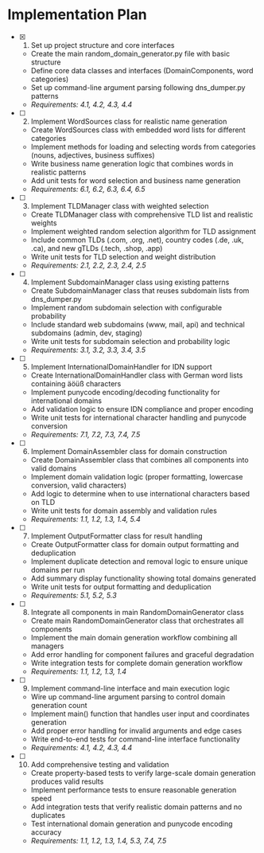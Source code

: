 # Implementation Plan

- [x] 1. Set up project structure and core interfaces
  - Create the main random_domain_generator.py file with basic structure
  - Define core data classes and interfaces (DomainComponents, word categories)
  - Set up command-line argument parsing following dns_dumper.py patterns
  - _Requirements: 4.1, 4.2, 4.3, 4.4_

- [ ] 2. Implement WordSources class for realistic name generation
  - Create WordSources class with embedded word lists for different categories
  - Implement methods for loading and selecting words from categories (nouns, adjectives, business suffixes)
  - Write business name generation logic that combines words in realistic patterns
  - Add unit tests for word selection and business name generation
  - _Requirements: 6.1, 6.2, 6.3, 6.4, 6.5_

- [ ] 3. Implement TLDManager class with weighted selection
  - Create TLDManager class with comprehensive TLD list and realistic weights
  - Implement weighted random selection algorithm for TLD assignment
  - Include common TLDs (.com, .org, .net), country codes (.de, .uk, .ca), and new gTLDs (.tech, .shop, .app)
  - Write unit tests for TLD selection and weight distribution
  - _Requirements: 2.1, 2.2, 2.3, 2.4, 2.5_

- [ ] 4. Implement SubdomainManager class using existing patterns
  - Create SubdomainManager class that reuses subdomain lists from dns_dumper.py
  - Implement random subdomain selection with configurable probability
  - Include standard web subdomains (www, mail, api) and technical subdomains (admin, dev, staging)
  - Write unit tests for subdomain selection and probability logic
  - _Requirements: 3.1, 3.2, 3.3, 3.4, 3.5_

- [ ] 5. Implement InternationalDomainHandler for IDN support
  - Create InternationalDomainHandler class with German word lists containing äöüß characters
  - Implement punycode encoding/decoding functionality for international domains
  - Add validation logic to ensure IDN compliance and proper encoding
  - Write unit tests for international character handling and punycode conversion
  - _Requirements: 7.1, 7.2, 7.3, 7.4, 7.5_

- [ ] 6. Implement DomainAssembler class for domain construction
  - Create DomainAssembler class that combines all components into valid domains
  - Implement domain validation logic (proper formatting, lowercase conversion, valid characters)
  - Add logic to determine when to use international characters based on TLD
  - Write unit tests for domain assembly and validation rules
  - _Requirements: 1.1, 1.2, 1.3, 1.4, 5.4_

- [ ] 7. Implement OutputFormatter class for result handling
  - Create OutputFormatter class for domain output formatting and deduplication
  - Implement duplicate detection and removal logic to ensure unique domains per run
  - Add summary display functionality showing total domains generated
  - Write unit tests for output formatting and deduplication
  - _Requirements: 5.1, 5.2, 5.3_

- [ ] 8. Integrate all components in main RandomDomainGenerator class
  - Create main RandomDomainGenerator class that orchestrates all components
  - Implement the main domain generation workflow combining all managers
  - Add error handling for component failures and graceful degradation
  - Write integration tests for complete domain generation workflow
  - _Requirements: 1.1, 1.2, 1.3, 1.4_

- [ ] 9. Implement command-line interface and main execution logic
  - Wire up command-line argument parsing to control domain generation count
  - Implement main() function that handles user input and coordinates generation
  - Add proper error handling for invalid arguments and edge cases
  - Write end-to-end tests for command-line interface functionality
  - _Requirements: 4.1, 4.2, 4.3, 4.4_

- [ ] 10. Add comprehensive testing and validation
  - Create property-based tests to verify large-scale domain generation produces valid results
  - Implement performance tests to ensure reasonable generation speed
  - Add integration tests that verify realistic domain patterns and no duplicates
  - Test international domain generation and punycode encoding accuracy
  - _Requirements: 1.1, 1.2, 1.3, 1.4, 5.3, 7.4, 7.5_